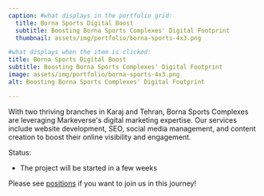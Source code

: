 ```yaml
---
caption: #what displays in the portfolio grid:
  title: Borna Sports Digital Boost
  subtitle: Boosting Borna Sports Complexes' Digital Footprint
  thumbnail: assets/img/portfolio/borna-sports-4x3.png

#what displays when the item is clicked:
title: Borna Sports Digital Boost
subtitle: Boosting Borna Sports Complexes' Digital Footprint
image: assets/img/portfolio/borna-sports-4x3.png
alt: Boosting Borna Sports Complexes' Digital Footprint

---
```


With two thriving branches in Karaj and Tehran, Borna Sports Complexes are leveraging Markeverse's digital marketing expertise. Our services include website development, SEO, social media management, and content creation to boost their online visibility and engagement.

Status:
- The project will be started in a few weeks

Please see [positions](/careers) if you want to join us in this journey!
